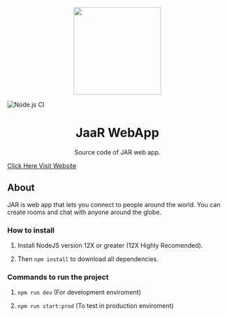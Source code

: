 <div align="center">
    <a href="https://github.com/Creatoon/Jaar-Chat-WebApp">
        <img width="200" height="200" src="https://i.ibb.co/jzR1d33/github-logo.jpg">
    </a>
</div>

![Node.js CI](https://github.com/Creatoon/Jar-web-app/workflows/Node.js%20CI/badge.svg?branch=master)


<h1 align="center">JaaR WebApp</h1>
<p align="center">
  Source code of JAR web app.
</p>

<a href="https://jaarr.herokuapp.com/">
        Click Here Visit Website
</a>

## About

JAR is web app that lets you connect to people around the world. You can create rooms and chat with anyone around the globe.

### How to install

1. Install NodeJS version 12X or greater (12X Highly Recomended).

2. Then `npm install` to download all dependencies.

### Commands to run the project

1. `npm run dev` (For development enviroment)

2. `npm run start:prod` (To test in production enviroment)
